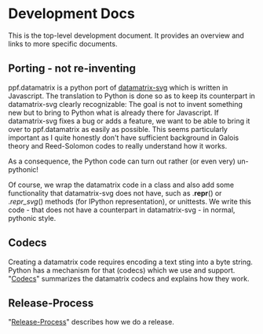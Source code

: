 # Development Docs

This is the top-level development document. It provides an overview and links
to more specific documents.


## Porting - not re-inventing

ppf.datamatrix is a python port of
[datamatrix-svg](https://github.com/datalog/datamatrix-svg) which is written in
Javascript. The translation to Python is done so as to keep its counterpart in
datamatrix-svg clearly recognizable: The goal is not to invent something new
but to bring to Python what is already there for Javascript. If datamatrix-svg
fixes a bug or adds a feature, we want to be able to bring it over to
ppf.datamatrix as easily as possible. This seems particularly important as I
quite honestly don't have sufficient background in Galois theory and
Reed-Solomon codes to really understand how it works.

As a consequence, the Python code can turn out rather (or even very)
un-pythonic!

Of course, we wrap the datamatrix code in a class and also add some
functionality that datamatrix-svg does not have, such as .__repr__() or
._repr_svg_() methods (for IPython representation), or unittests. We write this
code - that does not have a counterpart in datamatrix-svg - in normal, pythonic
style.


## Codecs

Creating a datamatrix code requires encoding a text sting into a byte string.
Python has a mechanism for that (codecs) which we use and support.
"[Codecs](./codecs.md)" summarizes the datamatrix codecs and explains how they
work.


## Release-Process

"[Release-Process](./release-process.md)" describes how we do a release.

